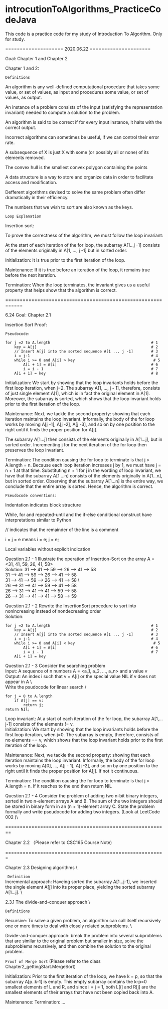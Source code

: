 # introcutionToAlgorithms_PracticeCodeJava
This code is a practice code for my study of Introduction To Algorithm. Only for study. 

==================== 2020.06.22 =====================

Goal: Chapter 1 and Chapter 2

Chapter 1 and 2:

`Definitions`

An algorithm is any well-defined computational procedure that takes some value, or set of values, as input and procedures some value, or set of values, as output. 

An instance of a problem consists of the input (satisfying the representation invariant) needed to compute a solution to the problem. 

An algorithm is said to be correct if for every input instance, it halts with the correct output. 

Incorrect algorithms can sometimes be useful, if we can control their error rate. 

A subsequence of X is just X with some (or possibly all or none) of its elements removed. 

The convex hull is the smallest convex polygon containing the points

A data structure is a way to store and organize data in order to facilitate access and modification. 

Defferent algorithms devised to solve the same problem often differ dramatically in their efficiency. 

The numbers that we wish to sort are also known as the keys. 

``Loop Explanation``

Insertion sort:

To prove the correctness of the algorithm, we must follow the loop invariant: 

At the start of each iteration of the for loop, the subarray A[1...j -1] consists of the elements originally in A[1, ..., j -1] but in sorted order. 

Initialization: It is true prior to the first iteration of the loop. 

Maintenance: If it is true before an iteration of the loop, it remains true before the next iteration. 

Termination: When the loop terminates, the invariant gives us a useful property that helps show that the algorithm is correct.

 

============================================================

6.24 
Goal: Chapter 2.1 

Insertion Sort Proof:

`Pseudocode:`

    for j =2 to A.length                                             # 1
        key = A[j]                                                   # 2
        // Insert A[j] into the sorted sequence A[1 ... j -1]        # 3
        i = j-1                                                      # 4
        while i >= 0 and A[i] > key                                   # 5
            A[i + 1] = A[i]                                          # 6
            i = i - 1                                                # 7
        A[i + 1] = key                                               # 8
 
Initialization: 
We start by showing that the loop invariants holds before the first loop iteration, when j=2. The subarray A[1, ..., j - 1], therefore, consists of just single element A[1], which is in fact the original element in A[1]. Moreover, the subarray is sorted, which shows that the loop invariant holds prior to the first iteration of the loop.

Maintenance: Next, we tackle the second property: showing that each iteration maintains the loop invariant. Informally, the body of the for loop works by moving A[j -1], A[j -2], A[j -3], and so on by one position to the right until it finds the proper position for A[j].       

The subarray A[1...j] then consists of the elements originally in A[1...j], but in sorted order. Incrementing j for the next iteration of the for loop then preserves the loop invariant. 

Termination: The condition causing the for loop to terminate is that j > A.length = n. Because each loop iteration increases j by 1, we must have 
j = n + 1 at that time. Substituting n + 1 for j in the wording of loop invariant, we have that the subarray A[1 ...n] consists of the elements originally in A[1...n], but in sorted order. Observing that the subarray A[1...n] is the entire way, we conclude that the entire array is sorted. Hence, the algorithm is correct. 

`Pseudocode conventions:`

Indentation indicates block structure 

While, for and repeated-until and the if-else conditional construct have interpretations similar to Python

// indicates that the remainder of the line is a comment

i = j = e means i = e; j = e;

Local variables without explicit indication

Question 2.1 - 1 Illustrate the operation of Insertion-Sort on the array A = <31, 41, 59, 26, 41, 58> \
    Solution: 31 --> 41 --> 59 --> 26 --> 41 --> 58 \
              31 --> 41 --> 59 --> 26 --> 41 --> 58 \
              31 --> 41 --> 59 --> 26 --> 41 --> 58 \  
              26 --> 31 --> 41 --> 59 --> 41 --> 58 \
              26 --> 31 --> 41 --> 41 --> 59 --> 58 \
              26 --> 31 --> 41 --> 41 --> 58 --> 59 
             
             
Question 2.1 - 2 Rewrite the InsertionSort procedure to sort into nonincreasing instead of nondecreasing order \
    Solution: 

    for j =2 to A.length                                             # 1
        key = A[j]                                                   # 2
        // Insert A[j] into the sorted sequence A[1 ... j -1]        # 3
        i = j-1                                                      # 4
        while i >= 0 and A[i] < key                                   # 5
            A[i + 1] = A[i]                                          # 6
            i = i - 1                                                # 7
        A[i + 1] = key    
        
  Question 2.1 - 3 Consider the searching problem \
  Input: A sequence of n numbers A = <a_1, a_2, ..., a_n> and a value v\
  Output: An index i such that v = A[i] or the special value NIL if v does not appear in A \  
  Write the psudocode for linear search \
  
    for j = 0 to A.length
        if A[j] == v:
            return j;
    return NIl;
  
  Loop invariant: At a start of each iteration of the for loop, the subarray A[1,... j-1] consists of the elements != v. \
  Initialization: 
  We start by showing that the loop invariants holds before the 
  first loop iteration, when j=0. The subarray is empty, 
  therefore, consists of no elements == v, which shows that the loop 
  invariant holds prior to the first iteration of the loop.
  
  Maintenance: Next, we tackle the second property: showing that 
  each iteration maintains the loop invariant. Informally, the 
  body of the for loop works by moving A[0], ..., A[j - 1], 
  A[j -2], and so on by one position to the right until it 
  finds the proper position for A[j]. If not it continuous.        
  
  Termination: The condition causing the for loop to terminate is that j > A.length = n. If it reaches to the end then return NIL
  
Question 2.1 - 4 Consider the problem of adding two n-bit binary integers, sorted in two n-element arrays A and B.
    The sum of the two integers should be stored in binary form in an (n + 1)-element array C. State the problem formally and write pseudocode
    for adding two integers. (Look at LeetCode 002 )\
    
    
========================================================

Chapter 2.2 （Please refer to CSC165 Course Note)

=======================================================

Chapter 2.3 Designing algorithms \

` Definition`\
Incremental approach: Haveing sorted the subarray A[1...j-1], we inserted the single element A[j] 
into its proper place, yielding the sorted subarray A[1...j]. \

2.3.1 The divide-and-conquer approach \

`Definitions`

Recursive: To solve a given problem, an algorithm can call itself recursively one or more times to deal with closely related subproblems. \

Divide-and-conquer approach: break the problem into several subproblems that
are similar to the original problem but smaller in size, solve the subproblems
recursively, and then combine the solution to the original problem. 

`Proof of Merge Sort` (Please refer to the class Chapter2_gettingStart.MergeSort)

Initialization: Prior to the first iteration of the loop, we have k = p, so that the subarray A[p..k-1] is empty.
This empty subarray contains the k-p=0 smallest elements of L and R, and since i = j = 1, both
L[i] and R[j] are the smallest elements of their arrays that have not been copied back into A. 

Maintenance: 
Termination: ...



    